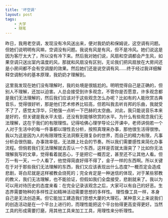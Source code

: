 ```yaml
---
title: '坏空调'
layout: post
tags:
    - 大学
    - 随笔
---
```


昨日，我用老空调，发现没有冷风送出来，便对我奶奶和保姆说，这空调有问题。但她们说明明有风嘛，空调没有问题。我说有风是有风，但不是冷风。她们说这是因为客厅太大了，所以没有冷下来。然后我对她们说，风扇和空调都会产生风，如果空调只送出室内温度的风，那就和风扇没有区别，无论我们把风扇放在大房间还是小房间都不会有空调屋的效果。然后她们还是说空调有风……终于经过我详细解释空调制冷的基本原理，我奶奶才理解到。

这里我发现在她们没有理解时，我的处境是很尴尬的。明明觉得自己是正确的，但别人不理解，还加以迫害。人总会接受到许多观念，不管你是否愿意，许多观念都是我们无法理解的，然后我们应该对于这些观念怎么办呢？比如有的人能欣赏古典音乐，觉得很好听，那是他们艺术修养比较高，但若叫我去听肖邦的乐曲，我就受不了了，感觉太浮华，只勉强一点听一下巴赫的太空曲。对此，我只能说音乐本来是好的，但关键是我水平太低，还没有到能够欣赏的水平。为什么有些观念我们无法理解，这在于我们的有限理性。记得哈佛心理学导论公开课中，老师讲倘若一个人对于生活中的每一件事都以理性去分析，按照真理来办事，那他很生活得很惨。我以为这是因为人的有限理性无法洞察无限复杂的世界，而自己的精力有限，凡事分析会很伤脑，办事效率低，无法跟上社会的节奏。所以我们需要感性来简化办事流程。但倘若我们无法理解就去否认一个东西，这样是否就太唐突了？比如你无法理解我写的文章，觉得看着就恶心，于是把它一概否定，甚至还不让其他人看。但万一有一天，一个人看了，他觉得简直好得不得了，金子一样的东西啊。所以关键在于对于那些我们无法理解的东西，我们又应该表现出什么态度?一概否定会造成悲剧，哥白尼就是这样被教会烧死的；完全肯定是一种迷信的体现，对于某些邪教的教义，我们无法理解，也不能验证，但假如我们全盘接受，悲剧就来了。我以为可以用对待历史的态度来看：在完全记录该观念之后，大家可以有自己的好恶。生态界需要物种的多样性正如精神活动需要思想的多样性。
   理性像工具一样，本身自己是无法创造美。但它能加工建造我们思想大厦的大理石，某种意义上来说我们的创造活动是在一个平台上进行的，而理性能把这个平台抬得更高变得更好。当然工具的形成需要打磨，用其他工具来加工工具，用理性来分析理性。